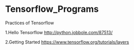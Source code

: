 # Tensorflow_Programs
Practices of Tensorflow

1.Hello Tensorflow
http://python.jobbole.com/87513/

2.Getting Started
https://www.tensorflow.org/tutorials/layers
